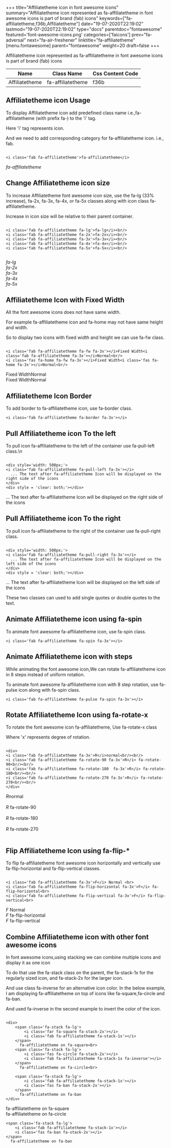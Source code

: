 +++
title="Affiliatetheme icon in font awesome icons"
summary="Affiliatetheme icon represented as fa-affiliatetheme in font awesome icons is part of brand (fab) icons"
keywords=["fa-affiliatetheme,f36b,Affiliatetheme"]
date="19-07-2020T22:19:02"
lastmod="19-07-2020T22:19:02"
type="docs"
parentdoc="fontawesome"
featured='font-awesome-icons.png'
categories=['faicons']
prev="fa-adversal"
next="fa-air-freshener"
linktitle="fa-affiliatetheme"
[menu.fontawesome]
parent="fontawesome"
weight=20
draft=false
+++


Affiliatetheme icon represented as fa-affiliatetheme in font awesome icons is part of brand (fab) icons

<div class='table-responsive'><table class='table'><thead><tr><th>Name</th><th>Class Name</th><th>Css Content Code</th></tr></thead><tbody><tr><td>Affiliatetheme</td><td>fa-affiliatetheme</td><td>f36b</td></tr></tbody></table></div>



## Affiliatetheme icon Usage

To display Affiliatetheme icon add predefined class name i.e.,fa-affiliatetheme (with prefix fa-) to the 'i' tag.

Here 'i' tag represents icon.

And we need to add corresponding category for fa-affiliatetheme icon. i.e., fab.


```

<i class='fab fa-affiliatetheme'>fa-affiliatetheme</i>
```

<i class='fab fa-affiliatetheme'>fa-affiliatetheme</i>




## Change Affiliatetheme icon size
To increase Affiliatetheme font awesome icon size, use the fa-lg (33% increase), fa-2x, fa-3x, fa-4x, or fa-5x classes along with icon class fa-affiliatetheme.

Increase in icon size will be relative to their parent container. 

```

<i class='fab fa-affiliatetheme fa-lg'>fa-lg</i><br/>
<i class='fab fa-affiliatetheme fa-2x'>fa-2x</i><br/>
<i class='fab fa-affiliatetheme fa-3x'>fa-3x</i><br/>
<i class='fab fa-affiliatetheme fa-4x'>fa-4x</i><br/>
<i class='fab fa-affiliatetheme fa-5x'>fa-5x</i><br/>
            
```

<i class='fab fa-affiliatetheme fa-lg'>fa-lg</i><br/>
<i class='fab fa-affiliatetheme fa-2x'>fa-2x</i><br/>
<i class='fab fa-affiliatetheme fa-3x'>fa-3x</i><br/>
<i class='fab fa-affiliatetheme fa-4x'>fa-4x</i><br/>
<i class='fab fa-affiliatetheme fa-5x'>fa-5x</i><br/>
            



## Affiliatetheme Icon with Fixed Width 

All the font awesome icons does not have same width.

For example fa-affiliatetheme icon and fa-home may not have same height and width.

So to display two icons with fixed width and height we can use fa-fw class.


```

<i class='fab fa-affiliatetheme fa-fw fa-3x'></i>Fixed Width<i class='fab fa-affiliatetheme fa-3x'></i>Normal<br/>
<i class='fas fa-home fa-fw fa-3x'></i>Fixed Width<i class='fas fa-home fa-3x'></i>Normal<br/>
```

<i class='fab fa-affiliatetheme fa-fw fa-3x'></i>Fixed Width<i class='fab fa-affiliatetheme fa-3x'></i>Normal<br/>
<i class='fas fa-home fa-fw fa-3x'></i>Fixed Width<i class='fas fa-home fa-3x'></i>Normal<br/>



## Affiliatetheme Icon Border 

To add border to fa-affiliatetheme icon, use fa-border class.


```
<i class='fab fa-affiliatetheme fa-border fa-3x'></i>

```
<i class='fab fa-affiliatetheme fa-border fa-3x'></i>





## Pull Affiliatetheme icon To the left

To pull icon fa-affiliatetheme to the left of the container use fa-pull-left class.\n

```

<div style='width: 500px;'>
<i class='fab fa-affiliatetheme fa-pull-left fa-3x'></i>
  ... The text after fa-affiliatetheme Icon will be displayed on the right side of the icons
</div>
<div style = 'clear: both;'></div>
```

<div style='width: 500px;'>
<i class='fab fa-affiliatetheme fa-pull-left fa-3x'></i>
  ... The text after fa-affiliatetheme Icon will be displayed on the right side of the icons
</div>
<div style = 'clear: both;'></div>




## Pull Affiliatetheme icon To the right
To pull icon fa-affiliatetheme to the right of the container use fa-pull-right class.

```

<div style='width: 500px;'>
<i class='fab fa-affiliatetheme fa-pull-right fa-3x'></i>
  ... The text after fa-affiliatetheme Icon will be displayed on the left side of the icons
</div>
<div style = 'clear: both;'></div>
```

<div style='width: 500px;'>
<i class='fab fa-affiliatetheme fa-pull-right fa-3x'></i>
  ... The text after fa-affiliatetheme Icon will be displayed on the left side of the icons
</div>
<div style = 'clear: both;'></div>

These two classes can used to add single quotes or double quotes to the text.


## Animate Affiliatetheme icon using fa-spin
To animate font awesome fa-affiliatetheme icon, use fa-spin class.

```
<i class='fab fa-affiliatetheme fa-spin fa-3x'></i>
```
<i class='fab fa-affiliatetheme fa-spin fa-3x'></i>




## Animate Affiliatetheme icon with steps
While animating the font awesome icon,We can rotate fa-affiliatetheme icon in 8 steps instead of uniform rotation.

To animate font awesome fa-affiliatetheme icon with 8 step rotation, use fa-pulse icon along with fa-spin class.


```
<i class='fab fa-affiliatetheme fa-pulse fa-spin fa-3x'></i>

```
<i class='fab fa-affiliatetheme fa-pulse fa-spin fa-3x'></i>





## Rotate Affiliatetheme Icon using fa-rotate-x
To rotate the font awesome icon fa-affiliatetheme, Use fa-rotate-x class

Where 'x' represents degree of rotation.


```

<div>
<i class='fab fa-affiliatetheme fa-3x'>R</i>normal<br/><br/>
<i class='fab fa-affiliatetheme fa-rotate-90 fa-3x'>R</i> fa-rotate-90<br/><br/> 
<i class='fab fa-affiliatetheme fa-rotate-180  fa-3x'>R</i> fa-rotate-180<br/><br/> 
<i class='fab fa-affiliatetheme fa-rotate-270 fa-3x'>R</i> fa-rotate-270<br/><br/>
</div>
```

<div>
<i class='fab fa-affiliatetheme fa-3x'>R</i>normal<br/><br/>
<i class='fab fa-affiliatetheme fa-rotate-90 fa-3x'>R</i> fa-rotate-90<br/><br/> 
<i class='fab fa-affiliatetheme fa-rotate-180  fa-3x'>R</i> fa-rotate-180<br/><br/> 
<i class='fab fa-affiliatetheme fa-rotate-270 fa-3x'>R</i> fa-rotate-270<br/><br/>
</div>




## Flip Affiliatetheme Icon using fa-flip-*
To flip fa-affiliatetheme font awesome icon horizontally and vertically use fa-flip-horizontal and fa-flip-vertical classes. 

```

<i class='fab fa-affiliatetheme fa-3x'>F</i> Normal <br>
<i class='fab fa-affiliatetheme fa-flip-horizontal fa-3x'>F</i> fa-flip-horizontal<br>
<i class='fab fa-affiliatetheme fa-flip-vertical fa-3x'>F</i> fa-flip-vertical<br>
```

<i class='fab fa-affiliatetheme fa-3x'>F</i> Normal <br>
<i class='fab fa-affiliatetheme fa-flip-horizontal fa-3x'>F</i> fa-flip-horizontal<br>
<i class='fab fa-affiliatetheme fa-flip-vertical fa-3x'>F</i> fa-flip-vertical<br>




## Combine Affiliatetheme icon with other font awesome icons
In font awesome icons,using stacking we can combine multiple icons and display it as one icon 

To do that use the fa-stack class on the parent, the fa-stack-1x for the regularly sized icon, and fa-stack-2x for the larger icon.

And use class fa-inverse for an alternative icon color. 
In the below example, I am displaying fa-affiliatetheme on top of icons like fa-square,fa-circle and fa-ban.

And used fa-inverse in the second example to invert the color of the icon.

```

<div>
    <span class='fa-stack fa-lg'>
        <i class='far fa-square fa-stack-2x'></i>
        <i class='fab fa-affiliatetheme fa-stack-1x'></i>
    </span>
      fa-affiliatetheme on fa-square<br>
    <span class='fa-stack fa-lg'>
        <i class='fas fa-circle fa-stack-2x'></i>
        <i class='fab fa-affiliatetheme fa-stack-1x fa-inverse'></i>
    </span>
      fa-affiliatetheme on fa-circle<br>

    <span class='fa-stack fa-lg'>
        <i class='fab fa-affiliatetheme fa-stack-1x'></i>
        <i class='fas fa-ban fa-stack-2x'></i>
    </span>
      fa-affiliatetheme on fa-ban
</div>
```

<div>
    <span class='fa-stack fa-lg'>
        <i class='far fa-square fa-stack-2x'></i>
        <i class='fab fa-affiliatetheme fa-stack-1x'></i>
    </span>
      fa-affiliatetheme on fa-square<br>
    <span class='fa-stack fa-lg'>
        <i class='fas fa-circle fa-stack-2x'></i>
        <i class='fab fa-affiliatetheme fa-stack-1x fa-inverse'></i>
    </span>
      fa-affiliatetheme on fa-circle<br>

    <span class='fa-stack fa-lg'>
        <i class='fab fa-affiliatetheme fa-stack-1x'></i>
        <i class='fas fa-ban fa-stack-2x'></i>
    </span>
      fa-affiliatetheme on fa-ban
</div>






